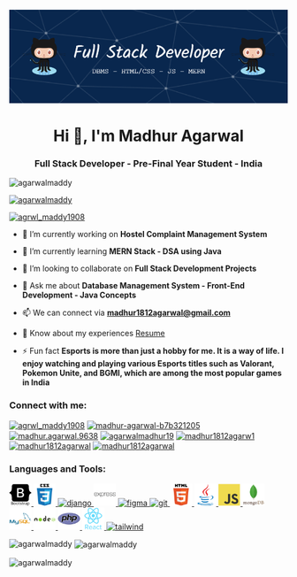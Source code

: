 ![Header](./github-header-image.png)
<h1 align="center">Hi 👋, I'm Madhur Agarwal</h1>
<h3 align="center">Full Stack Developer - Pre-Final Year Student - India</h3>

<p align="left"> <img src="https://komarev.com/ghpvc/?username=agarwalmaddy&label=Profile%20views&color=0e75b6&style=flat" alt="agarwalmaddy" /> </p>

<p align="left"> <a href="https://github.com/ryo-ma/github-profile-trophy"><img src="https://github-profile-trophy.vercel.app/?username=agarwalmaddy" alt="agarwalmaddy" /></a> </p>

<p align="left"> <a href="https://twitter.com/agrwl_maddy1908" target="blank"><img src="https://img.shields.io/twitter/follow/agrwl_maddy1908?logo=twitter&style=for-the-badge" alt="agrwl_maddy1908" /></a> </p>

- 🔭 I’m currently working on **Hostel Complaint Management System**

- 🌱 I’m currently learning **MERN Stack - DSA using Java**

- 👯 I’m looking to collaborate on **Full Stack Development Projects**

- 💬 Ask me about **Database Management System - Front-End Development - Java Concepts**

- 📫 We can connect via **madhur1812agarwal@gmail.com**

- 📄 Know about my experiences [Resume](tinyurl.com/resumemadhur)

- ⚡ Fun fact **Esports is more than just a hobby for me. It is a way of life. I enjoy watching and playing various Esports titles such as Valorant, Pokemon Unite, and BGMI, which are among the most popular games in India**

<h3 align="left">Connect with me:</h3>
<p align="left">
<a href="https://twitter.com/agrwl_maddy1908" target="blank"><img align="center" src="https://raw.githubusercontent.com/rahuldkjain/github-profile-readme-generator/master/src/images/icons/Social/twitter.svg" alt="agrwl_maddy1908" height="30" width="40" /></a>
<a href="https://linkedin.com/in/madhur-agarwal-b7b321205" target="blank"><img align="center" src="https://raw.githubusercontent.com/rahuldkjain/github-profile-readme-generator/master/src/images/icons/Social/linked-in-alt.svg" alt="madhur-agarwal-b7b321205" height="30" width="40" /></a>
<a href="https://fb.com/madhur.agarwal.9638" target="blank"><img align="center" src="https://raw.githubusercontent.com/rahuldkjain/github-profile-readme-generator/master/src/images/icons/Social/facebook.svg" alt="madhur.agarwal.9638" height="30" width="40" /></a>
<a href="https://instagram.com/agarwalmadhur19" target="blank"><img align="center" src="https://raw.githubusercontent.com/rahuldkjain/github-profile-readme-generator/master/src/images/icons/Social/instagram.svg" alt="agarwalmadhur19" height="30" width="40" /></a>
<a href="https://www.hackerrank.com/madhur1812agarw1" target="blank"><img align="center" src="https://raw.githubusercontent.com/rahuldkjain/github-profile-readme-generator/master/src/images/icons/Social/hackerrank.svg" alt="madhur1812agarw1" height="30" width="40" /></a>
<a href="https://www.leetcode.com/madhur1812agarwal" target="blank"><img align="center" src="https://raw.githubusercontent.com/rahuldkjain/github-profile-readme-generator/master/src/images/icons/Social/leet-code.svg" alt="madhur1812agarwal" height="30" width="40" /></a>
<a href="https://auth.geeksforgeeks.org/user/madhur1812agarwal" target="blank"><img align="center" src="https://raw.githubusercontent.com/rahuldkjain/github-profile-readme-generator/master/src/images/icons/Social/geeks-for-geeks.svg" alt="madhur1812agarwal" height="30" width="40" /></a>
</p>

<h3 align="left">Languages and Tools:</h3>
<p align="left"> <a href="https://getbootstrap.com" target="_blank" rel="noreferrer"> <img src="https://raw.githubusercontent.com/devicons/devicon/master/icons/bootstrap/bootstrap-plain-wordmark.svg" alt="bootstrap" width="40" height="40"/> </a> <a href="https://www.w3schools.com/css/" target="_blank" rel="noreferrer"> <img src="https://raw.githubusercontent.com/devicons/devicon/master/icons/css3/css3-original-wordmark.svg" alt="css3" width="40" height="40"/> </a> <a href="https://www.djangoproject.com/" target="_blank" rel="noreferrer"> <img src="https://cdn.worldvectorlogo.com/logos/django.svg" alt="django" width="40" height="40"/> </a> <a href="https://expressjs.com" target="_blank" rel="noreferrer"> <img src="https://raw.githubusercontent.com/devicons/devicon/master/icons/express/express-original-wordmark.svg" alt="express" width="40" height="40"/> </a> <a href="https://www.figma.com/" target="_blank" rel="noreferrer"> <img src="https://www.vectorlogo.zone/logos/figma/figma-icon.svg" alt="figma" width="40" height="40"/> </a> <a href="https://git-scm.com/" target="_blank" rel="noreferrer"> <img src="https://www.vectorlogo.zone/logos/git-scm/git-scm-icon.svg" alt="git" width="40" height="40"/> </a> <a href="https://www.w3.org/html/" target="_blank" rel="noreferrer"> <img src="https://raw.githubusercontent.com/devicons/devicon/master/icons/html5/html5-original-wordmark.svg" alt="html5" width="40" height="40"/> </a> <a href="https://www.java.com" target="_blank" rel="noreferrer"> <img src="https://raw.githubusercontent.com/devicons/devicon/master/icons/java/java-original.svg" alt="java" width="40" height="40"/> </a> <a href="https://developer.mozilla.org/en-US/docs/Web/JavaScript" target="_blank" rel="noreferrer"> <img src="https://raw.githubusercontent.com/devicons/devicon/master/icons/javascript/javascript-original.svg" alt="javascript" width="40" height="40"/> </a> <a href="https://www.mongodb.com/" target="_blank" rel="noreferrer"> <img src="https://raw.githubusercontent.com/devicons/devicon/master/icons/mongodb/mongodb-original-wordmark.svg" alt="mongodb" width="40" height="40"/> </a> <a href="https://www.mysql.com/" target="_blank" rel="noreferrer"> <img src="https://raw.githubusercontent.com/devicons/devicon/master/icons/mysql/mysql-original-wordmark.svg" alt="mysql" width="40" height="40"/> </a> <a href="https://nodejs.org" target="_blank" rel="noreferrer"> <img src="https://raw.githubusercontent.com/devicons/devicon/master/icons/nodejs/nodejs-original-wordmark.svg" alt="nodejs" width="40" height="40"/> </a> <a href="https://www.php.net" target="_blank" rel="noreferrer"> <img src="https://raw.githubusercontent.com/devicons/devicon/master/icons/php/php-original.svg" alt="php" width="40" height="40"/> </a> <a href="https://reactjs.org/" target="_blank" rel="noreferrer"> <img src="https://raw.githubusercontent.com/devicons/devicon/master/icons/react/react-original-wordmark.svg" alt="react" width="40" height="40"/> </a> <a href="https://tailwindcss.com/" target="_blank" rel="noreferrer"> <img src="https://www.vectorlogo.zone/logos/tailwindcss/tailwindcss-icon.svg" alt="tailwind" width="40" height="40"/> </a> </p>

<p><img align="left" src="https://github-readme-stats.vercel.app/api/top-langs?username=agarwalmaddy&show_icons=true&locale=en&layout=compact" alt="agarwalmaddy" /></p>

<p>&nbsp;<img align="center" src="https://github-readme-stats.vercel.app/api?username=agarwalmaddy&show_icons=true&locale=en" alt="agarwalmaddy" /></p>

<p><img align="center" src="https://github-readme-streak-stats.herokuapp.com/?user=agarwalmaddy&" alt="agarwalmaddy" /></p>
